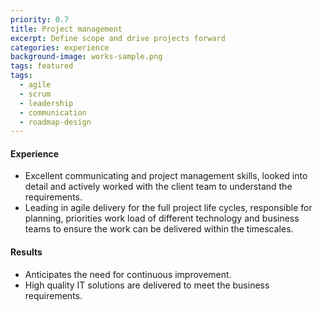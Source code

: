 ```yaml
---
priority: 0.7
title: Project management
excerpt: Define scope and drive projects forward
categories: experience
background-image: works-sample.png
tags: featured
tags:
  - agile
  - scrum
  - leadership
  - communication
  - roadmap-design
---
```


#### Experience 

- Excellent communicating and project management skills, looked into detail and actively worked with the client team to understand the requirements.
- Leading in agile delivery for the full project life cycles, responsible for planning, priorities work load of different technology and business teams to ensure the work can be delivered within the timescales. 

#### Results

- Anticipates the need for continuous improvement. 
- High quality IT solutions are delivered to meet the business requirements.
